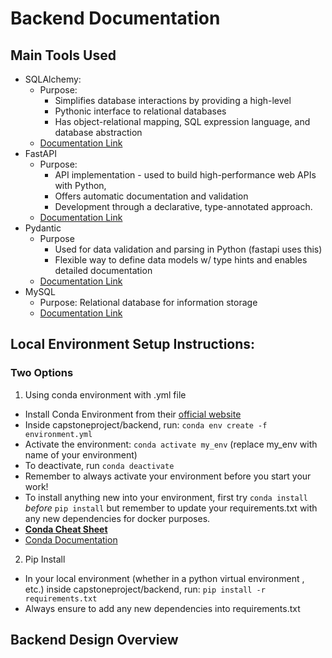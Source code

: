 # Backend Documentation #

## Main Tools Used ##
- SQLAlchemy:
    - Purpose: 
        - Simplifies database interactions by providing a high-level
        - Pythonic interface to relational databases
        - Has object-relational mapping, SQL expression language, and database abstraction
    - [Documentation Link](https://docs.sqlalchemy.org/en/20/orm/)
- FastAPI
    - Purpose: 
        - API implementation - used to build high-performance web APIs with Python, 
        - Offers automatic documentation and validation
        - Development through a declarative, type-annotated approach.
    - [Documentation Link](https://fastapi.tiangolo.com/)
- Pydantic 
    - Purpose
        - Used for data validation and parsing in Python (fastapi uses this)
        - Flexible way to define data models w/ type hints and enables detailed documentation
    - [Documentation Link](https://docs.pydantic.dev/latest/)
- MySQL 
    - Purpose: Relational database for information storage
    - [Documentation Link](https://dev.mysql.com/doc/)
    
## Local Environment Setup Instructions: ##

### Two Options ##
1. Using conda environment with .yml file

 - Install Conda Environment from their [official website](https://www.anaconda.com/products/distribution) 
 - Inside capstoneproject/backend, run: `conda env create -f environment.yml`
 - Activate the environment: `conda activate my_env` (replace my_env with name of your environment)
 - To deactivate, run `conda deactivate`
 - Remember to always activate your environment before you start your work!
 - To install anything new into your environment, first try `conda install` *before* `pip install` but remember to 
 update your requirements.txt with any new dependencies for docker purposes.
 - **[Conda Cheat Sheet](https://conda.io/projects/conda/en/latest/user-guide/cheatsheet.html)**
 - [Conda Documentation](https://conda.io/projects/conda/en/latest/user-guide/index.html)



2. Pip Install
 - In your local environment (whether in a python virtual environment , etc.) inside capstoneproject/backend, run: `pip install -r requirements.txt`
 - Always ensure to add any new dependencies into requirements.txt


## Backend Design Overview ##

